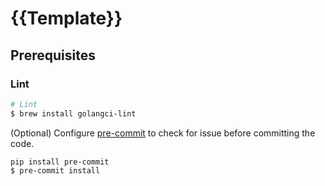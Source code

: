 # {{Template}}

## Prerequisites

### Lint
   ```bash
   # Lint
   $ brew install golangci-lint
   ```

(Optional) Configure [pre-commit](https://pre-commit.com) to check for issue before committing the code.
   ```
   pip install pre-commit
   $ pre-commit install 
   ```
